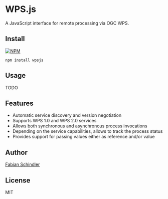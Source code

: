 # WPS.js

A JavaScript interface for remote processing via OGC WPS.

## Install
[![NPM](https://nodei.co/npm/wpsjs.png?downloads=true)](https://nodei.co/npm/wpsjs/)
```
npm install wpsjs
```

## Usage
TODO

## Features

* Automatic service discovery and version negotiation
* Supports WPS 1.0 and WPS 2.0 services
* Allows both synchronous and asynchronous process invocations
 * Depending on the service capabilities, allows to track the process status
* Provides support for passing values either as reference and/or value

## Author
[Fabian Schindler](http://github.com/constantinius/)

## License
MIT
